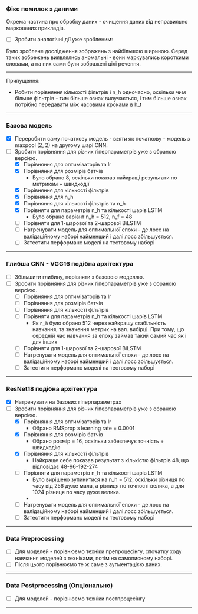 ### Фікс помилок з даними

Окрема частина про обробку даних - очищення даних від неправильно маркованих прикладів.

- [ ] Зробити аналогічні дії уже зробленим:

Було зроблене дослідження зображень з найбільшою шириною. Серед таких зобрежень виявлялись аномальні - вони маркувались короткими словами, а на них сами були зображені цілі речення. 

___

Припущення:
- Робити порівняння кількості фільтрів і n_h одночасно, оскільки чим більше фільтрів - тим більше ознак вилучається, і тим більше ознак потрібно передавати між часовими кроками в h_t

___

### Базова модель

- [x] Переробити саму початкову модель - взяти як початкову - модель з maxpool (2, 2) на другому шарі CNN. 
- [ ] Зробити порівняння для різних гіперпараметрів уже з обраною версією.
  - [x] Порівняння для оптимізаторів та lr
  - [x] Порівняння для розмірів батчів
    - Було обрано 8, оскільки показав найкращі результати  по метрикам + швидкодії
  - [x] Порівняння для кількості фільтрів
  - [x] Порівняння для n_h
  - [x] Порівняння для кількості фільтрів та n_h
  - [x] Порівняти для параметрів n_h та кількості шарів LSTM
    - Було обрано варіант n_h = 512, n_f = 48
  - [ ] Порівняти для 1-шарової та 2-шарової BiLSTM
  - [ ] Натренувати модель для оптимальної епохи - де лосс на валідаційному наборі найменший і далі лосс збільшується.
  - [ ] Затестити перформанс моделі на тестовому наборі

___

### Глибша CNN - VGG16 подібна архітектура

- [ ] Збільшити глибину, порівняти з базовою моделлю.
- [ ] Зробити порівняння для різних гіперпараметрів уже з обраною версією.
  - [ ] Порівняння для оптимізаторів та lr
  - [ ] Порівняння для розмірів батчів
  - [ ] Порівняння для кількості фільтрів
  - [ ] Порівняти для параметрів n_h та кількості шарів LSTM
    - Як `n_h` було обрано 512 через найкращу стабільність навчання, та значення метрик на вал. вибірці. При тому, що середній час навчання за епоху займав такий самий час як і для інших
  - [ ] Порівняти для 1-шарової та 2-шарової BiLSTM
  - [ ] Натренувати модель для оптимальної епохи - де лосс на валідаційному наборі найменший і далі лосс збільшується.
  - [ ] Затестити перформанс моделі на тестовому наборі
  
___

### ResNet18 подібна архітектура

- [x] Натренувати на базових гіперпараметрах
- [ ] Зробити порівняння для різних гіперпараметрів уже з обраною версією.
  - [x] Порівняння для оптимізаторів та lr
    - Обрано RMSprop з learning rate = 0.0001
  - [x] Порівняння для розмірів батчів
    - Обрано розмір = 16, оскільки забезпечує точність + швидкодію
  - [x] Порівняння для кількості фільтрів
    - Найкраще себе показав результат з кількістю фільтрів 48, що відповідає 48-96-192-274
  - [ ] Порівняти для параметрів n_h та кількості шарів LSTM
    - Було вирішено зупинитися на n_h = 512, оскільки різниця по часу від 256 дуже мала, а різниця по точності велика, а для 1024 різниця по часу дуже велика.
    - 
  - [ ] Натренувати модель для оптимальної епохи - де лосс на валідаційному наборі найменший і далі лосс збільшується.
  - [ ] Затестити перформанс моделі на тестовому наборі

___

### Data Preprocessing

- [ ] Для моделей - порівнюємо техніки препроцесінгу, спочатку ходу навчання моделей з техніками, потім на самописному наборі.
- [ ] Після цього порівнюємо те ж саме з аугментацією даних.

___

### Data Postprocessing (Опціонально)

- [ ] Для моделей - порівнюємо техніки постпроцесінгу

___